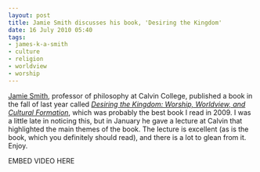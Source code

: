 ```yaml
---
layout: post
title: Jamie Smith discusses his book, 'Desiring the Kingdom'
date: 16 July 2010 05:40
tags:
- james-k-a-smith
- culture
- religion
- worldview
- worship
---
```

<p><a href="http://www.jameskasmith.com/">Jamie Smith</a>, professor of philosophy at Calvin College, published a book in the fall of last year called <em><a href="http://www.amazon.com/Desiring-Kingdom-Worldview-Formation-Liturgies/dp/0801035775">Desiring the Kingdom: Worship, Worldview, and Cultural Formation</a></em>, which was probably the best book I read in 2009. I was a little late in noticing this, but in January he gave a lecture at Calvin that highlighted the main themes of the book. The lecture is excellent (as is the book, which you definitely should read), and there is a lot to glean from it. Enjoy.</p>

EMBED VIDEO HERE
